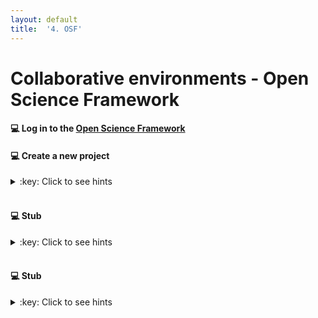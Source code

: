 ```yaml
---
layout: default
title:  '4. OSF'
---
```


# <a name="begin"></a> Collaborative environments - Open Science Framework

#### :computer: Log in to the [Open Science Framework](http://osf.io)

#### :computer: Create a new project
<details markdown="1">
<summary>:key: Click to see hints</summary>
* Hint
</details>
<br />

#### :computer: Stub
<details markdown="1">
<summary>:key: Click to see hints</summary>
* Hint
</details>
<br />


#### :computer: Stub
<details markdown="1">
<summary>:key: Click to see hints</summary>
* Hint
</details>
<br />
